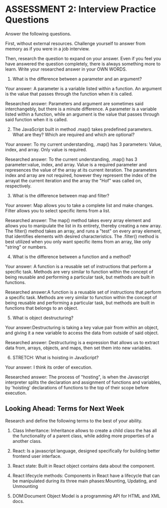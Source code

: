 # ASSESSMENT 2: Interview Practice Questions

Answer the following questions.

First, without external resources. Challenge yourself to answer from memory as if you were in a job interview.

Then, research the question to expand on your answer. Even if you feel you have answered the question completely, there is always something more to learn. Write your researched answer in your OWN WORDS.

1. What is the difference between a parameter and an argument?

  Your answer: A parameter is a variable listed within a function. An argument is the value that passes through the function when it is called.

  Researched answer: Parameters and argument are sometimes said interchangebly, but there is a minute difference. A parameter is a variable listed within a function, while an argument is the value that passes through said function when it is called.



2. The JavaScript built in method .map() takes predefined parameters. What are they? Which are required and which are optional?

  Your answer: To my current understanding, .map() has 3 parameters: Value, index, and array. Only value is required. 

  Researched answer: To the current understanding, .map() has 3 parameter:value, index, and array. Value is a required parameter and represences the value of the array at its current iteration. The parameters index and array are not required, however they represent the index of the arrayat the current iteration and the array the "Hof" was called on, respectively.



3. What is the difference between map and filter?

  Your answer: Map allows you to take a complete list and make changes. Filter allows you to select specific items from a list. 

  Researched answer: The map() method takes every array element and allows you to manipulate the list in its entirety, thereby creating a new array. The filter() method takes an array, and runs a "test" on every array element, that identifies elements with desired characteristics. The .filter() method is best utilized when you only want specific items from an array, like only "string" or numbers.



4. What is the difference between a function and a method?

  Your answer: A function is a reusable set of instructions that perform a specific task. Methods are very similar to function within the concept of being reusable and performing a particular task, but methods are built in functions.

  Researched answer:A function is a reusable set of instructions that perform a specific task. Methods are very similar to function within the concept of being reusable and performing a particular task, but methods are built in functions that belongs to an object.



5. What is object destructuring?

  Your answer:Destructuring is taking a key value pair from within an object, and giving it a new variable to access the data from outside of said object.

  Researched answer: Destructuring is a expression that allows us to extract data from, arrays, objects, and maps, then set them into new variables.



6. STRETCH: What is hoisting in JavaScript?

  Your answer: I think its order of execution.

  Researched answer: The process of "hosting", is when the Javascript interpreter splits the declaration and assignment of functions and variables, by 'hoisting' declarations of functions to the top of their scope before execution.



## Looking Ahead: Terms for Next Week

Research and define the following terms to the best of your ability.

1. Class Inheritance: Inheritance allows to create a child class the has all the functionality of a parent class, while adding more properties of a another class. 

2. React: Is a javascript language, designed specifically for building better frontend user interface. 

3. React state: Built in React object contains data about the component.

4. React lifecycle methods: Components in React have a lifecycle that can be manipulated during its three main phases:Mounting, Updating, and Unmounting

5. DOM:Document Object Model is a programming API for HTML and XML docs. 

